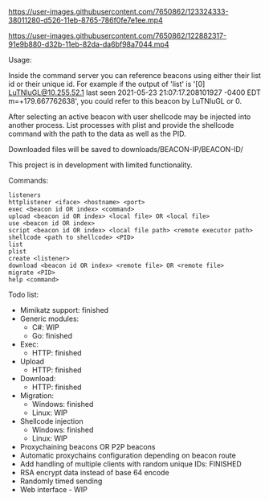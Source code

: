 

https://user-images.githubusercontent.com/7650862/123324333-38011280-d526-11eb-8765-786f0fe7e1ee.mp4

https://user-images.githubusercontent.com/7650862/122882317-91e9b880-d32b-11eb-82da-da6bf98a7044.mp4

Usage:

Inside the command server you can reference beacons using either their list id or their unique id.
For example if the output of 'list' is '[0] LuTNluGL@10.255.52.1 last seen 2021-05-23 21:07:17.208101927 -0400 EDT m=+179.667762638', you could refer to this beacon by LuTNluGL or 0.

After selecting an active beacon with user shellcode may be injected into another process. List processes with plist and provide the shellcode command with the path to the data as well as the PID.

Downloaded files will be saved to downloads/BEACON-IP/BEACON-ID/

This project is in development with limited functionality.

Commands:

```
listeners 
httplistener <iface> <hostname> <port>
exec <beacon id OR index> <command>
upload <beacon id OR index> <local file> OR <local file>
use <beacon id OR index>
script <beacon id OR index> <local file path> <remote executor path>
shellcode <path to shellcode> <PID>
list 
plist 
create <listener>
download <beacon id OR index> <remote file> OR <remote file>
migrate <PID>
help <command>
```

Todo list:
- Mimikatz support: finished
- Generic modules:
    - C#: WIP
    - Go: finished
- Exec:
    - HTTP: finished
- Upload
    - HTTP: finished
- Download: 
    - HTTP: finished
- Migration:
    - Windows: finished
    - Linux: WIP
- Shellcode injection
    - Windows: finished
    - Linux: WIP
- Proxychaining beacons OR P2P beacons
- Automatic proxychains configuration depending on beacon route
- Add handling of multiple clients with random unique IDs: FINISHED
- RSA encrypt data instead of base 64 encode
- Randomly timed sending
- Web interface - WIP
